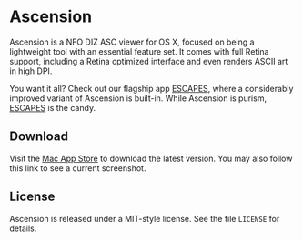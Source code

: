# Ascension

Ascension is a NFO DIZ ASC viewer for OS X, focused on being a lightweight tool with an essential feature set. It comes with full Retina support, including a Retina optimized interface and even renders ASCII art in high DPI.

You want it all? Check out our flagship app [ESCAPES](http://escapes.byteproject.net), where a considerably improved variant of Ascension is built-in. While Ascension is purism, [ESCAPES](http://escapes.byteproject.net) is the candy.

## Download

Visit the [Mac App Store](http://itunes.apple.com/app/ascension/id410426085?mt=12) to download the latest version. You may also follow this link to see a current screenshot.

## License

Ascension is released under a MIT-style license. See the file `LICENSE` for details.
